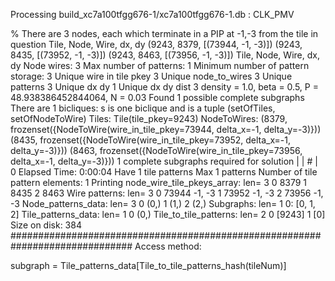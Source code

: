 Processing build_xc7a100tfgg676-1/xc7a100tfgg676-1.db : CLK_PMV

% There are 3 nodes, each which terminate in a PIP at -1,-3 from the tile in question
Tile, Node, Wire, dx, dy
(9243, 8379, [(73944, -1, -3)])
(9243, 8435, [(73952, -1, -3)])
(9243, 8463, [(73956, -1, -3)])
Tile, Node, Wire, dx, dy
Node wires: 3
Max number of patterns: 1
Minimum number of pattern storage: 3
Unique wire in tile pkey 3
Unique node_to_wires 3
Unique patterns 3
Unique dx dy 1
Unique dx dy dist 3
density = 1.0, beta = 0.5, P = 48.938386452844064, N = 0.03
Found 1 possible complete subgraphs
There are 1 bicliques:
    s is one biclique and is a tuple (setOfTiles, setOfNodeToWire)
         Tiles:
               Tile(tile_pkey=9243)
         NodeToWires:
               (8379, frozenset({NodeToWire(wire_in_tile_pkey=73944, delta_x=-1, delta_y=-3)}))
               (8435, frozenset({NodeToWire(wire_in_tile_pkey=73952, delta_x=-1, delta_y=-3)}))
               (8463, frozenset({NodeToWire(wire_in_tile_pkey=73956, delta_x=-1, delta_y=-3)}))
1 complete subgraphs required for solution
| |                                           #                                                                      | 0 Elapsed Time: 0:00:04
Have 1 tile patterns
Max 1 patterns
Number of tile pattern elements: 1
Printing node_wire_tile_pkeys_array: len= 3
   0 8379
   1 8435
   2 8463
Wire patterns:  len= 3
   0 73944 -1, -3
   1 73952 -1, -3
   2 73956 -1, -3
Node_patterns_data:  len= 3
  0 (0,)
  1 (1,)
  2 (2,)
Subgraphs:  len= 1
  0: [0, 1, 2]
Tile_patterns_data:  len= 1
 0 (0,)
Tile_to_tile_patterns:  len= 2
  0 [9243]
  1 [0]
Size on disk:  384
##############################################################################
Access method:

subgraph = Tile_patterns_data[Tile_to_tile_patterns_hash(tileNum)]

